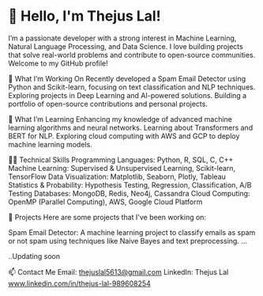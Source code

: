 # 👋 Hello, I'm Thejus Lal!

I’m a passionate developer with a strong interest in Machine Learning, Natural Language Processing, and Data Science. I love building projects that solve real-world problems and contribute to open-source communities. Welcome to my GitHub profile!

🔭 What I’m Working On
Recently developed a Spam Email Detector using Python and Scikit-learn, focusing on text classification and NLP techniques.
Exploring projects in Deep Learning and AI-powered solutions.
Building a portfolio of open-source contributions and personal projects.

🌱 What I’m Learning
Enhancing my knowledge of advanced machine learning algorithms and neural networks.
Learning about Transformers and BERT for NLP.
Exploring cloud computing with AWS and GCP to deploy machine learning models.

👨‍💻 Technical Skills
Programming Languages: Python, R, SQL, C, C++
Machine Learning: Supervised & Unsupervised Learning, Scikit-learn, TensorFlow
Data Visualization: Matplotlib, Seaborn, Plotly, Tableau
Statistics & Probability: Hypothesis Testing, Regression, Classification, A/B Testing
Databases: MongoDB, Redis, Neo4j, Cassandra
Cloud Computing: OpenMP (Parallel Computing), AWS, Google Cloud Platform

💼 Projects
Here are some projects that I've been working on:

Spam Email Detector: A machine learning project to classify emails as spam or not spam using techniques like Naive Bayes and text preprocessing.
...

..Updating soon

📫 Contact Me
Email: thejuslal5613@gmail.com
LinkedIn: Thejus Lal www.linkedin.com/in/thejus-lal-989608254
